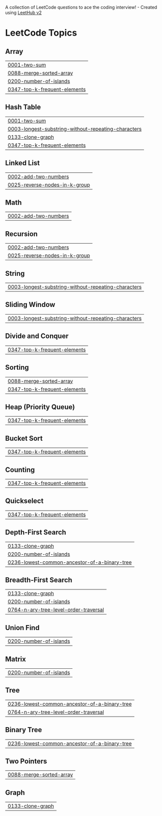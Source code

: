 A collection of LeetCode questions to ace the coding interview! - Created using [LeetHub v2](https://github.com/arunbhardwaj/LeetHub-2.0)
<!---LeetCode Topics Start-->
# LeetCode Topics
## Array
|  |
| ------- |
| [0001-two-sum](https://github.com/munukutlapraveen88/leetcode/tree/master/0001-two-sum) |
| [0088-merge-sorted-array](https://github.com/munukutlapraveen88/leetcode/tree/master/0088-merge-sorted-array) |
| [0200-number-of-islands](https://github.com/munukutlapraveen88/leetcode/tree/master/0200-number-of-islands) |
| [0347-top-k-frequent-elements](https://github.com/munukutlapraveen88/leetcode/tree/master/0347-top-k-frequent-elements) |
## Hash Table
|  |
| ------- |
| [0001-two-sum](https://github.com/munukutlapraveen88/leetcode/tree/master/0001-two-sum) |
| [0003-longest-substring-without-repeating-characters](https://github.com/munukutlapraveen88/leetcode/tree/master/0003-longest-substring-without-repeating-characters) |
| [0133-clone-graph](https://github.com/munukutlapraveen88/leetcode/tree/master/0133-clone-graph) |
| [0347-top-k-frequent-elements](https://github.com/munukutlapraveen88/leetcode/tree/master/0347-top-k-frequent-elements) |
## Linked List
|  |
| ------- |
| [0002-add-two-numbers](https://github.com/munukutlapraveen88/leetcode/tree/master/0002-add-two-numbers) |
| [0025-reverse-nodes-in-k-group](https://github.com/munukutlapraveen88/leetcode/tree/master/0025-reverse-nodes-in-k-group) |
## Math
|  |
| ------- |
| [0002-add-two-numbers](https://github.com/munukutlapraveen88/leetcode/tree/master/0002-add-two-numbers) |
## Recursion
|  |
| ------- |
| [0002-add-two-numbers](https://github.com/munukutlapraveen88/leetcode/tree/master/0002-add-two-numbers) |
| [0025-reverse-nodes-in-k-group](https://github.com/munukutlapraveen88/leetcode/tree/master/0025-reverse-nodes-in-k-group) |
## String
|  |
| ------- |
| [0003-longest-substring-without-repeating-characters](https://github.com/munukutlapraveen88/leetcode/tree/master/0003-longest-substring-without-repeating-characters) |
## Sliding Window
|  |
| ------- |
| [0003-longest-substring-without-repeating-characters](https://github.com/munukutlapraveen88/leetcode/tree/master/0003-longest-substring-without-repeating-characters) |
## Divide and Conquer
|  |
| ------- |
| [0347-top-k-frequent-elements](https://github.com/munukutlapraveen88/leetcode/tree/master/0347-top-k-frequent-elements) |
## Sorting
|  |
| ------- |
| [0088-merge-sorted-array](https://github.com/munukutlapraveen88/leetcode/tree/master/0088-merge-sorted-array) |
| [0347-top-k-frequent-elements](https://github.com/munukutlapraveen88/leetcode/tree/master/0347-top-k-frequent-elements) |
## Heap (Priority Queue)
|  |
| ------- |
| [0347-top-k-frequent-elements](https://github.com/munukutlapraveen88/leetcode/tree/master/0347-top-k-frequent-elements) |
## Bucket Sort
|  |
| ------- |
| [0347-top-k-frequent-elements](https://github.com/munukutlapraveen88/leetcode/tree/master/0347-top-k-frequent-elements) |
## Counting
|  |
| ------- |
| [0347-top-k-frequent-elements](https://github.com/munukutlapraveen88/leetcode/tree/master/0347-top-k-frequent-elements) |
## Quickselect
|  |
| ------- |
| [0347-top-k-frequent-elements](https://github.com/munukutlapraveen88/leetcode/tree/master/0347-top-k-frequent-elements) |
## Depth-First Search
|  |
| ------- |
| [0133-clone-graph](https://github.com/munukutlapraveen88/leetcode/tree/master/0133-clone-graph) |
| [0200-number-of-islands](https://github.com/munukutlapraveen88/leetcode/tree/master/0200-number-of-islands) |
| [0236-lowest-common-ancestor-of-a-binary-tree](https://github.com/munukutlapraveen88/leetcode/tree/master/0236-lowest-common-ancestor-of-a-binary-tree) |
## Breadth-First Search
|  |
| ------- |
| [0133-clone-graph](https://github.com/munukutlapraveen88/leetcode/tree/master/0133-clone-graph) |
| [0200-number-of-islands](https://github.com/munukutlapraveen88/leetcode/tree/master/0200-number-of-islands) |
| [0764-n-ary-tree-level-order-traversal](https://github.com/munukutlapraveen88/leetcode/tree/master/0764-n-ary-tree-level-order-traversal) |
## Union Find
|  |
| ------- |
| [0200-number-of-islands](https://github.com/munukutlapraveen88/leetcode/tree/master/0200-number-of-islands) |
## Matrix
|  |
| ------- |
| [0200-number-of-islands](https://github.com/munukutlapraveen88/leetcode/tree/master/0200-number-of-islands) |
## Tree
|  |
| ------- |
| [0236-lowest-common-ancestor-of-a-binary-tree](https://github.com/munukutlapraveen88/leetcode/tree/master/0236-lowest-common-ancestor-of-a-binary-tree) |
| [0764-n-ary-tree-level-order-traversal](https://github.com/munukutlapraveen88/leetcode/tree/master/0764-n-ary-tree-level-order-traversal) |
## Binary Tree
|  |
| ------- |
| [0236-lowest-common-ancestor-of-a-binary-tree](https://github.com/munukutlapraveen88/leetcode/tree/master/0236-lowest-common-ancestor-of-a-binary-tree) |
## Two Pointers
|  |
| ------- |
| [0088-merge-sorted-array](https://github.com/munukutlapraveen88/leetcode/tree/master/0088-merge-sorted-array) |
## Graph
|  |
| ------- |
| [0133-clone-graph](https://github.com/munukutlapraveen88/leetcode/tree/master/0133-clone-graph) |
<!---LeetCode Topics End-->